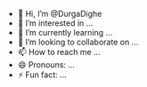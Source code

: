 - 👋 Hi, I’m @DurgaDighe
- 👀 I’m interested in ...
- 🌱 I’m currently learning ...
- 💞️ I’m looking to collaborate on ...
- 📫 How to reach me ...
- 😄 Pronouns: ...
- ⚡ Fun fact: ...

<!---
DurgaDighe/DurgaDighe is a ✨ special ✨ repository because its `README.md` (this file) appears on your GitHub profile.
You can click the Preview link to take a look at your changes.
--->
